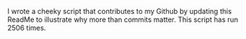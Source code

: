 I wrote a cheeky script that contributes to my Github by updating this ReadMe to illustrate why more than commits matter. This script has run 2506 times.